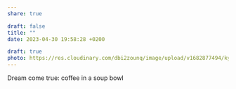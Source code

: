 ```yaml
---
share: true

draft: false
title: ""
date: 2023-04-30 19:58:28 +0200

draft: true
photo: https://res.cloudinary.com/dbi2zounq/image/upload/v1682877494/kyddralerkxxvkmmkjpa.jpg
---
```


Dream come true: coffee in a soup bowl

